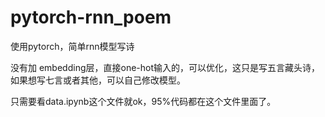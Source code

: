 # pytorch-rnn_poem
使用pytorch，简单rnn模型写诗


没有加 embedding层，直接one-hot输入的，可以优化，这只是写五言藏头诗， 如果想写七言或者其他，可以自己修改模型。

只需要看data.ipynb这个文件就ok，95%代码都在这个文件里面了。
